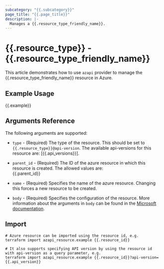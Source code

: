 ```yaml
---
subcategory: "{{.subcategory}}"
page_title: "{{.page_title}}"
description: |-
  Manages a {{.resource_type_friendly_name}}.
---
```


# {{.resource_type}} - {{.resource_type_friendly_name}}

This article demonstrates how to use `azapi` provider to manage the {{.resource_type_friendly_name}} resource in Azure.

## Example Usage

{{.example}}

## Arguments Reference

The following arguments are supported:

* `type` - (Required) The type of the resource. This should be set to `{{.resource_type}}@api-version`. The available api-versions for this resource are: [{{.api_versions}}].

* `parent_id` - (Required) The ID of the azure resource in which this resource is created. The allowed values are:  
  {{.parent_id}}

* `name` - (Required) Specifies the name of the azure resource. Changing this forces a new resource to be created.

* `body` - (Required) Specifies the configuration of the resource. More information about the arguments in `body` can be found in the [Microsoft documentation]({{.reference_link}}).

## Import

 ```shell
 # Azure resource can be imported using the resource id, e.g.
 terraform import azapi_resource.example {{.resource_id}}
 
 # It also supports specifying API version by using the resource id with api-version as a query parameter, e.g.
 terraform import azapi_resource.example {{.resource_id}}?api-version={{.api_version}}
 ```

